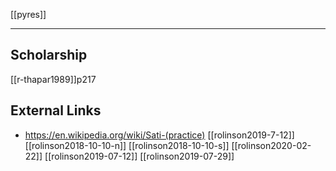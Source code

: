 [[pyres]]

---

## Scholarship
[[r-thapar1989]]p217


## External Links
- https://en.wikipedia.org/wiki/Sati-(practice)
[[rolinson2019-7-12]]
[[rolinson2018-10-10-n]]
[[rolinson2018-10-10-s]]
[[rolinson2020-02-22]]
[[rolinson2019-07-12]]
[[rolinson2019-07-29]]